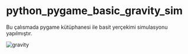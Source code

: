 # python_pygame_basic_gravity_sim

Bu çalısmada pygame kütüphanesi ile basit yerçekimi simulasyonu yapılmıştır.

![gravity](https://user-images.githubusercontent.com/74815003/129388671-f0a722b1-982f-4f6c-ba78-132794d5ad45.gif)
